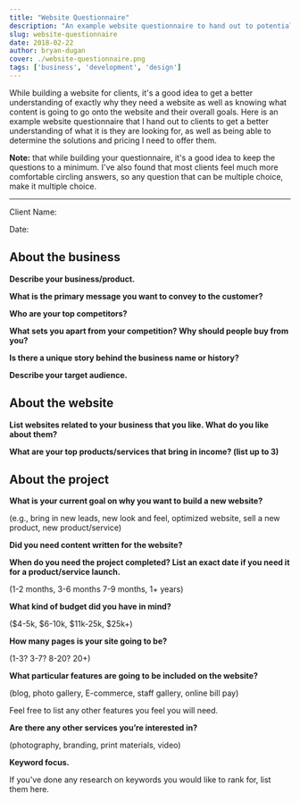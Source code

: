 ```yaml
---
title: "Website Questionnaire"
description: "An example website questionnaire to hand out to potential clients."
slug: website-questionnaire
date: 2018-02-22
author: bryan-dugan
cover: ./website-questionnaire.png
tags: ['business', 'development', 'design']
---
```


While building a website for clients, it's a good idea to get a better understanding of exactly why they need a website as well as knowing what content is going to go onto the website and their overall goals. Here is an example website questionnaire that I hand out to clients to get a better understanding of what it is they are looking for, as well as being able to determine the solutions and pricing I need to offer them.

**Note:** that while building your questionnaire, it's a good idea to keep the questions to a minimum. I've also found that most clients feel much more comfortable circling answers, so any question that can be multiple choice, make it multiple choice.

---

Client Name:

Date:

## About the business

**Describe your business/product.**

**What is the primary message you want to convey to the customer?**

**Who are your top competitors?**

**What sets you apart from your competition? Why should people buy from you?**

**Is there a unique story behind the business name or history?**

**Describe your target audience.**

## About the website

**List websites related to your business that you like. What do you like about them?**

**What are your top products/services that bring in income? (list up to 3)**

## About the project

**What is your current goal on why you want to build a new website?**

(e.g., bring in new leads, new look and feel, optimized website, sell a new product, new product/service)

**Did you need content written for the website?**

**When do you need the project completed? List an exact date if you need it for a product/service launch.** 

(1-2 months, 3-6 months 7-9 months, 1+ years)

**What kind of budget did you have in mind?**

($4-5k, $6-10k, $11k-25k, $25k+)

**How many pages is your site going to be?**

(1-3? 3-7? 8-20? 20+)

**What particular features are going to be included on the website?**

(blog, photo gallery, E-commerce, staff gallery, online bill pay)

Feel free to list any other features you feel you will need.

**Are there any other services you’re interested in?** 

(photography, branding, print materials, video)

**Keyword focus.**

If you've done any research on keywords you would like to rank for, list them here.
